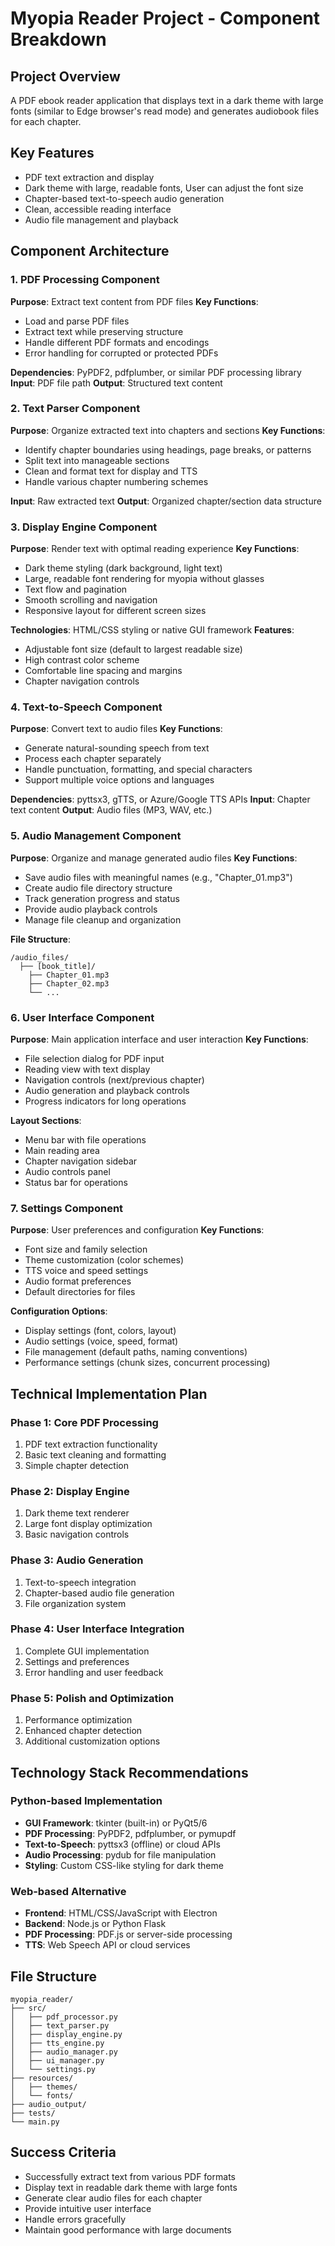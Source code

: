 # Myopia Reader Project - Component Breakdown

## Project Overview
A PDF ebook reader application that displays text in a dark theme with large fonts (similar to Edge browser's read mode) and generates audiobook files for each chapter.

## Key Features
- PDF text extraction and display
- Dark theme with large, readable fonts, User can adjust the font size
- Chapter-based text-to-speech audio generation
- Clean, accessible reading interface
- Audio file management and playback

## Component Architecture

### 1. PDF Processing Component
**Purpose**: Extract text content from PDF files
**Key Functions**:
- Load and parse PDF files
- Extract text while preserving structure
- Handle different PDF formats and encodings
- Error handling for corrupted or protected PDFs

**Dependencies**: PyPDF2, pdfplumber, or similar PDF processing library
**Input**: PDF file path
**Output**: Structured text content

### 2. Text Parser Component
**Purpose**: Organize extracted text into chapters and sections
**Key Functions**:
- Identify chapter boundaries using headings, page breaks, or patterns
- Split text into manageable sections
- Clean and format text for display and TTS
- Handle various chapter numbering schemes

**Input**: Raw extracted text
**Output**: Organized chapter/section data structure

### 3. Display Engine Component
**Purpose**: Render text with optimal reading experience
**Key Functions**:
- Dark theme styling (dark background, light text)
- Large, readable font rendering for myopia without glasses
- Text flow and pagination
- Smooth scrolling and navigation
- Responsive layout for different screen sizes

**Technologies**: HTML/CSS styling or native GUI framework
**Features**:
- Adjustable font size (default to largest readable size)
- High contrast color scheme
- Comfortable line spacing and margins
- Chapter navigation controls

### 4. Text-to-Speech Component
**Purpose**: Convert text to audio files
**Key Functions**:
- Generate natural-sounding speech from text
- Process each chapter separately
- Handle punctuation, formatting, and special characters
- Support multiple voice options and languages

**Dependencies**: pyttsx3, gTTS, or Azure/Google TTS APIs
**Input**: Chapter text content
**Output**: Audio files (MP3, WAV, etc.)

### 5. Audio Management Component
**Purpose**: Organize and manage generated audio files
**Key Functions**:
- Save audio files with meaningful names (e.g., "Chapter_01.mp3")
- Create audio file directory structure
- Track generation progress and status
- Provide audio playback controls
- Manage file cleanup and organization

**File Structure**:
```
/audio_files/
  ├── [book_title]/
    ├── Chapter_01.mp3
    ├── Chapter_02.mp3
    └── ...
```

### 6. User Interface Component
**Purpose**: Main application interface and user interaction
**Key Functions**:
- File selection dialog for PDF input
- Reading view with text display
- Navigation controls (next/previous chapter)
- Audio generation and playback controls
- Progress indicators for long operations

**Layout Sections**:
- Menu bar with file operations
- Main reading area
- Chapter navigation sidebar
- Audio controls panel
- Status bar for operations

### 7. Settings Component
**Purpose**: User preferences and configuration
**Key Functions**:
- Font size and family selection
- Theme customization (color schemes)
- TTS voice and speed settings
- Audio format preferences
- Default directories for files

**Configuration Options**:
- Display settings (font, colors, layout)
- Audio settings (voice, speed, format)
- File management (default paths, naming conventions)
- Performance settings (chunk sizes, concurrent processing)

## Technical Implementation Plan

### Phase 1: Core PDF Processing
1. PDF text extraction functionality
2. Basic text cleaning and formatting
3. Simple chapter detection

### Phase 2: Display Engine
1. Dark theme text renderer
2. Large font display optimization
3. Basic navigation controls

### Phase 3: Audio Generation
1. Text-to-speech integration
2. Chapter-based audio file generation
3. File organization system

### Phase 4: User Interface Integration
1. Complete GUI implementation
2. Settings and preferences
3. Error handling and user feedback

### Phase 5: Polish and Optimization
1. Performance optimization
2. Enhanced chapter detection
3. Additional customization options

## Technology Stack Recommendations

### Python-based Implementation
- **GUI Framework**: tkinter (built-in) or PyQt5/6
- **PDF Processing**: PyPDF2, pdfplumber, or pymupdf
- **Text-to-Speech**: pyttsx3 (offline) or cloud APIs
- **Audio Processing**: pydub for file manipulation
- **Styling**: Custom CSS-like styling for dark theme

### Web-based Alternative
- **Frontend**: HTML/CSS/JavaScript with Electron
- **Backend**: Node.js or Python Flask
- **PDF Processing**: PDF.js or server-side processing
- **TTS**: Web Speech API or cloud services

## File Structure
```
myopia_reader/
├── src/
│   ├── pdf_processor.py
│   ├── text_parser.py
│   ├── display_engine.py
│   ├── tts_engine.py
│   ├── audio_manager.py
│   ├── ui_manager.py
│   └── settings.py
├── resources/
│   ├── themes/
│   └── fonts/
├── audio_output/
├── tests/
└── main.py
```

## Success Criteria
- Successfully extract text from various PDF formats
- Display text in readable dark theme with large fonts
- Generate clear audio files for each chapter
- Provide intuitive user interface
- Handle errors gracefully
- Maintain good performance with large documents